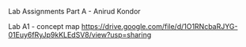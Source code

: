Lab Assignments Part A - Anirud Kondor

Lab A1 - concept map 
https://drive.google.com/file/d/1O1RNcbaRJYG-01Euy6fRyJp9kKLEdSV8/view?usp=sharing
